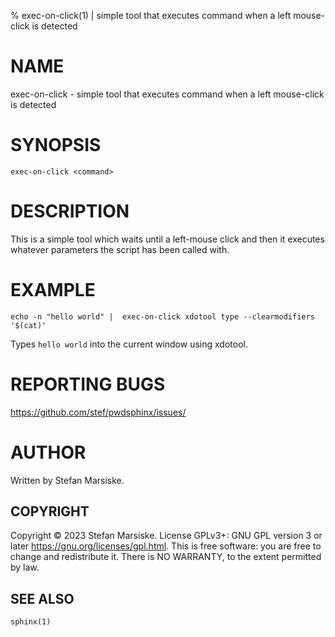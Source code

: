 % exec-on-click(1) | simple tool that executes command when a left mouse-click is detected

# NAME

exec-on-click - simple tool that executes command when a left mouse-click is detected

# SYNOPSIS

```
exec-on-click <command>
```

# DESCRIPTION

This is a simple tool which waits until a left-mouse click and then it
executes whatever parameters the script has been called with.

# EXAMPLE

```
echo -n "hello world" |  exec-on-click xdotool type --clearmodifiers '$(cat)'
```

Types `hello world` into the current window using xdotool.


# REPORTING BUGS

https://github.com/stef/pwdsphinx/issues/

# AUTHOR

Written by Stefan Marsiske.

## COPYRIGHT

Copyright © 2023 Stefan Marsiske.  License GPLv3+: GNU GPL version 3 or later <https://gnu.org/licenses/gpl.html>.
This is free software: you are free to change and redistribute it.  There is NO WARRANTY, to the extent permitted by law.

## SEE ALSO

`sphinx(1)`
